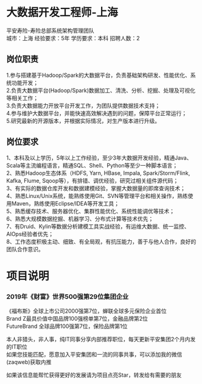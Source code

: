 # 大数据开发工程师-上海
平安寿险-寿险总部系统架构管理团队  
城市：上海 经验要求：5年 学历要求：本科  招聘人数：2

## 岗位职责
1.参与搭建基于Hadoop/Spark的大数据平台，负责基础架构研发、性能优化、系统功能开发；   
2.负责大数据平台(Hadoop/Spark)数据加工、清洗、分析、挖掘、处理及可视化等相关工作；   
3.负责大数据能力开放平台开发工作，为团队提供数据技术支持；   
4.参与维护大数据平台，并能快速高效解决遇到的问题，保障平台正常运行；   
5.研究最新的开源版本，并根据实际情况，对生产版本进行升级。

## 岗位要求
1、本科及以上学历，5年以上工作经验，至少3年大数据开发经验，精通Java、Scala等主流编程语言，精通SQL、Shell、Python等至少一种脚本语言；   
2、熟悉Hadoop生态体系（HDFS, Yarn, HBase, Impala, Spark/Storm/Flink, Kafka, Flume, Sqoop等），有排错、调优经验，研究过相关组件源代码；   
3、有实际的数据仓库开发和数据建模经验，掌握大数据量的即席查询技术；   
4、熟悉Linux/Unix系统，能熟练使用Git、SVN等管理平台和相关操作，熟练使用Maven，熟练使用Eclipse/IDEA等开发工具；   
5、熟悉缓存技术、服务器优化、集群性能优化、系统性能调优等技术；   
6、熟悉大规模数据挖掘、机器学习、分布式计算等技术优先；   
7、有Druid、Kylin等数据分析建模工具实战经验，有运维大数据、统一监控、AIOps经验者优先；   
8、工作态度积极主动、细致、有全局观，有抗压能力，善于与他人合作，良好的团队合作意识。

# 项目说明

### 2019年《财富》世界500强第29位集团企业
《福布斯》全球上市公司2000强第7位，蝉联全球多元保险企业首位  
Brand Z最具价值中国品牌100强榜单第7位，金融品牌第2位  
FutureBrand 全球品牌100强第7位，保险品牌第1位

本人非猎头，非人事，纯IT同事分享内部推荐职位，每天更新平安集团2个月内发的IT职位  
如果您技能匹配，愿意加入平安集团和一流的同事共事，可以添加我的微信(zaqweb)获取内推 

如果该信息能帮忙获得更好的发展请为项目点亮Star，转发给有需要的朋友




